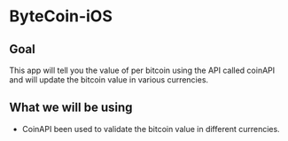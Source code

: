 # ByteCoin-iOS



## Goal

This app will tell you the value of per bitcoin using the API called coinAPI and will update the bitcoin value in various currencies.

## What we will be using

* CoinAPI been used to validate the bitcoin value in different currencies.
